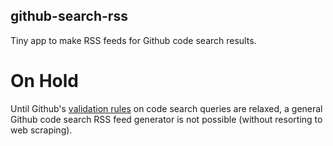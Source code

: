## github-search-rss

Tiny app to make RSS feeds for Github code search results.


# On Hold

Until Github's [validation rules](http://developer.github.com/changes/2013-10-18-new-code-search-requirements/#new-validation-rule) on code search queries are relaxed, a general Github code search RSS feed generator is not possible (without resorting to web scraping).